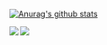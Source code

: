 [![Anurag's github stats](https://github-readme-stats.vercel.app/api?username=big-Zack&show_icons=true&theme=dracula)](https://github.com/anuraghazra/github-readme-stats)

<a href="https://github.com/anuraghazra/github-readme-stats">
    <img align="left" src="https://github-readme-stats.vercel.app/api/top-langs/?username=big-Zack" />
</a>
<a href="https://github.com/anuraghazra/convoychat">
    <img align="left" src="https://github-readme-stats.vercel.app/api/pin/?username=big-Zack&repo=coding" />
</a>










